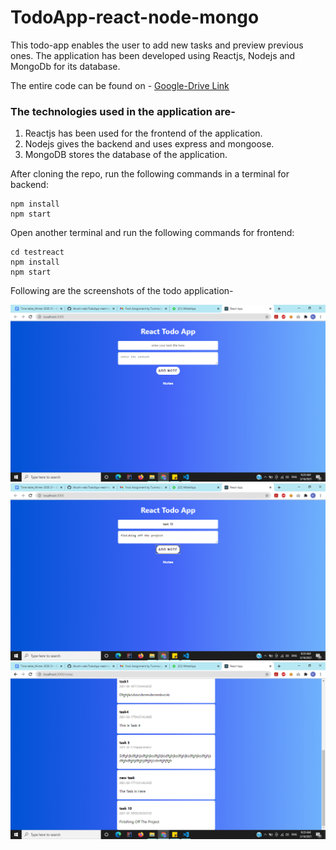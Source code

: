 # TodoApp-react-node-mongo

This todo-app enables the user to add new tasks and preview previous ones. The application has been developed using Reactjs, Nodejs and MongoDb for its database.

The entire code can be found on - [Google-Drive Link](https://drive.google.com/file/d/1zFwzaEDShU4QNVriPGKboqoCsv5d7pJ0/view?usp=sharing)

### The technologies used in the application are-
1. Reactjs has been used for the frontend of the application.
2. Nodejs gives the backend and uses express and mongoose.
3. MongoDB stores the database of the application.

After cloning the repo, run the following commands in a terminal for backend:
```
npm install
npm start
```
Open another terminal and run the following commands for frontend:
```
cd testreact
npm install
npm start
```
Following are the screenshots of the todo application-

![screenshot1](./screenshots/one.png)
![screenshot2](./screenshots/two.png)
![screenshot3](./screenshots/three.png)

